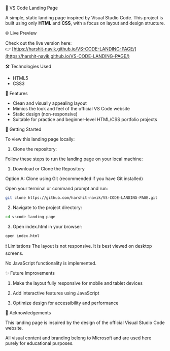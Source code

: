 🚀 VS Code Landing Page

A simple, static landing page inspired by Visual Studio Code. This project is built using only **HTML** and **CSS**, with a focus on layout and design structure.

🌐 Live Preview

Check out the live version here:  
👉 [https://harshit-navik.github.io/VS-CODE-LANDING-PAGE/](https://harshit-navik.github.io/VS-CODE-LANDING-PAGE/)

🛠️ Technologies Used

- HTML5
- CSS3

📌 Features

- Clean and visually appealing layout
- Mimics the look and feel of the official VS Code website
- Static design (non-responsive)
- Suitable for practice and beginner-level HTML/CSS portfolio projects


🚀 Getting Started

To view this landing page locally:

1. Clone the repository:
   
Follow these steps to run the landing page on your local machine:

1. Download or Clone the Repository

Option A: Clone using Git (recommended if you have Git installed)

Open your terminal or command prompt and run:

```bash
git clone https://github.com/harshit-navik/VS-CODE-LANDING-PAGE.git
```
2. Navigate to the project directory:
```bash
cd vscode-landing-page
```
3. Open index.html in your browser:
```bash
open index.html
```

❗ Limitations
The layout is not responsive. It is best viewed on desktop screens.

No JavaScript functionality is implemented.

✨ Future Improvements

1. Make the layout fully responsive for mobile and tablet devices

2. Add interactive features using JavaScript

3. Optimize design for accessibility and performance

🙌 Acknowledgements

This landing page is inspired by the design of the official Visual Studio Code website.

All visual content and branding belong to Microsoft and are used here purely for educational purposes.
